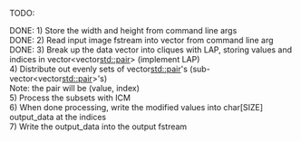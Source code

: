 TODO:

DONE: 1) Store the width and height from command line args  
DONE: 2) Read input image fstream into vector from command line arg  
DONE: 3) Break up the data vector into cliques with LAP, storing values and indices in vector<vector<std::pair>> (implement LAP)  
4) Distribute out evenly sets of vector<std::pair>'s (sub-vector<vector<std::pair>>'s)  
	Note: the pair will be (value, index)  
5) Process the subsets with ICM  
6) When done processing, write the modified values into char[SIZE] output_data at the indices  
7) Write the output_data into the output fstream  

